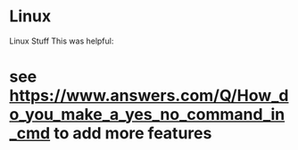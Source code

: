# Linux
Linux Stuff
This was helpful:
# see https://www.answers.com/Q/How_do_you_make_a_yes_no_command_in_cmd to add more features
